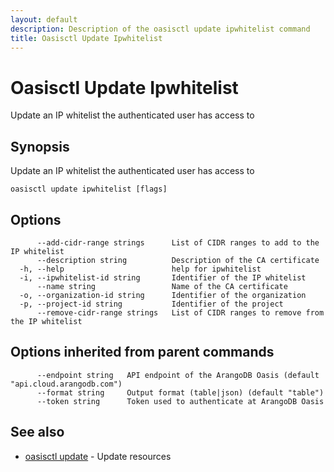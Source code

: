 ```yaml
---
layout: default
description: Description of the oasisctl update ipwhitelist command
title: Oasisctl Update Ipwhitelist
---
```

# Oasisctl Update Ipwhitelist

Update an IP whitelist the authenticated user has access to

## Synopsis

Update an IP whitelist the authenticated user has access to

```
oasisctl update ipwhitelist [flags]
```

## Options

```
      --add-cidr-range strings      List of CIDR ranges to add to the IP whitelist
      --description string          Description of the CA certificate
  -h, --help                        help for ipwhitelist
  -i, --ipwhitelist-id string       Identifier of the IP whitelist
      --name string                 Name of the CA certificate
  -o, --organization-id string      Identifier of the organization
  -p, --project-id string           Identifier of the project
      --remove-cidr-range strings   List of CIDR ranges to remove from the IP whitelist
```

## Options inherited from parent commands

```
      --endpoint string   API endpoint of the ArangoDB Oasis (default "api.cloud.arangodb.com")
      --format string     Output format (table|json) (default "table")
      --token string      Token used to authenticate at ArangoDB Oasis
```

## See also

* [oasisctl update](oasisctl-update.html)	 - Update resources

